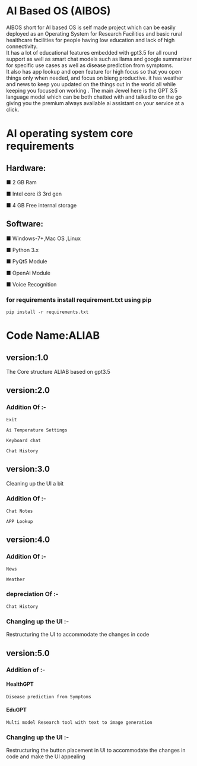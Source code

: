 # AI Based OS (AIBOS)
 AIBOS short for AI based OS is self made project which can be easily deployed as an Operating System for Research Facilities and basic rural healthcare facilities for people having low education and lack of high connectivity.  
 It has a lot of educational features embedded with gpt3.5 for all round support as well as  smart chat models such as llama and google summarizer for specific use cases as well as disease prediction from symptoms.  
 It also has app lookup and open feature for high focus so that you open things only when needed, and focus on bieng productive.
 it has weather and news to keep you updated on the things out in the world all while keeping you focused on working .
 The main Jewel here is the GPT 3.5 language model which can be both chatted with and talked to on the go giving you the premium always available ai assistant on your service at a click.
# AI operating system core requirements
## Hardware:
■ 2 GB Ram

■ Intel core i3 3rd gen

■ 4 GB Free internal storage
## Software:
■ Windows-7+,Mac OS ,Linux

■ Python 3.x

■ PyQt5 Module

■ OpenAi Module

■ Voice Recognition

### for requirements install requirement.txt using pip
    pip install -r requirements.txt

# Code Name:ALIAB
## version:1.0 
The Core structure ALIAB based on gpt3.5
## version:2.0
### Addition Of :-

    Exit

    Ai Temperature Settings

    Keyboard chat

    Chat History
## version:3.0
Cleaning up the UI a bit
### Addition Of :-

    Chat Notes

    APP Lookup

## version:4.0
### Addition Of :-
    News

    Weather
### depreciation Of :-
    Chat History
### Changing up the UI :-
Restructuring the UI to accommodate the changes in code

## version:5.0
### Addition of :-
#### HealthGPT
    Disease prediction from Symptoms
#### EduGPT
    Multi model Research tool with text to image generation 
### Changing up the UI :-
Restructuring the button placement in UI to accommodate the changes in code and make the UI appealing